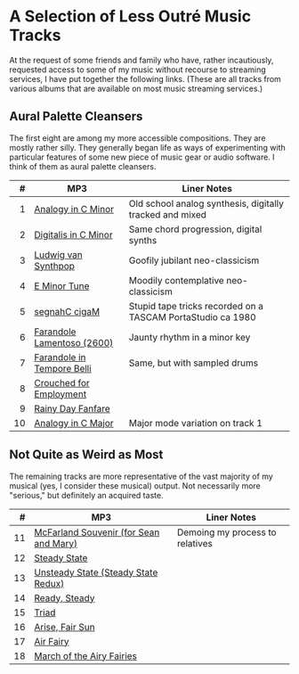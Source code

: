 # A Selection of Less Outr&eacute; Music Tracks

At the request of some friends and family who have, rather incautiously,
requested access to some of my music without recourse to streaming services, I
have put together the following links. (These are all tracks from various
albums that are available on most music streaming services.)

## Aural Palette Cleansers

The first eight are among my more accessible compositions. They are mostly
rather silly. They generally began life as ways of experimenting with
particular features of some new piece of music gear or audio software. I think
of them as aural palette cleansers.

|  # | MP3                                                                       | Liner Notes                                                 |
|---:|---------------------------------------------------------------------------|-------------------------------------------------------------|
|  1 | [Analogy in C Minor](./01%20Analogy%20in%20C%20Minor.mp3)                 | Old school analog synthesis, digitally tracked and mixed    |
|  2 | [Digitalis in C Minor](./02%20Digitalis%20in%20C%20Minor.mp3)             | Same chord progression, digital synths                      |
|  3 | [Ludwig van Synthpop](./03%20Ludwig%20van%20Synthpop.mp3)                 | Goofily jubilant neo-classicism                             |
|  4 | [E Minor Tune](./04%20E%20Minor%20Tune.mp3)                               | Moodily contemplative neo-classicism                        |
|  5 | [segnahC cigaM](./05%20segnahC%20cigaM.mp3)                               | Stupid tape tricks recorded on a TASCAM PortaStudio ca 1980 |
|  6 | [Farandole Lamentoso (2600)](./06%20Farandole%20Lamentoso%20-%202600.mp3) | Jaunty rhythm in a minor key                                |
|  7 | [Farandole in Tempore Belli](./07%20Farandole%20in%20Tempore%20Belli.mp3) | Same, but with sampled drums                                |
|  8 | [Crouched for Employment](./08%20Crouched%20for%20Employment.mp3)         |                                                             |
|  9 | [Rainy Day Fanfare](./09%20Rainy%20Day%20Fanfare.mp3)                     |                                                             |
| 10 | [Analogy in C Major](./08%20Analogy%20in%20C%20Major.mp3)                 | Major mode variation on track 1                             |

## Not Quite as Weird as Most

The remaining tracks are more representative of the vast majority of my musical
(yes, I consider these musical) output. Not necessarily more "serious," but
definitely an acquired taste.

|  # | MP3                                                                                                     | Liner Notes                     |
|---:|---------------------------------------------------------------------------------------------------------|---------------------------------|
| 11 | [McFarland Souvenir (for Sean and Mary)](./09%20McFarland%20Souvenir%20-%20for%20Sean%20and%20Mary.mp3) | Demoing my process to relatives |
| 12 | [Steady State](./10%20Steady%20State.mp3)                                                               |                                 |
| 13 | [Unsteady State (Steady State Redux)](./11%20Unsteady%20State%20(Steady%20State%20Redux).mp3)           |                                 |
| 14 | [Ready, Steady](./12%20Ready,%20Steady.mp3)                                                             |                                 |
| 15 | [Triad](./13%20Triad.mp3)                                                                               |                                 |
| 16 | [Arise, Fair Sun](./14%20Arise%20Fair%20Sun.mp3)                                                        |                                 |
| 17 | [Air Fairy](./15%20Airy%20Fairy.mp3)                                                                    |                                 |
| 18 | [March of the Airy Fairies](./16%20March%20of%20the%20Airy%20Fairies.mp3)                               |                                 |
